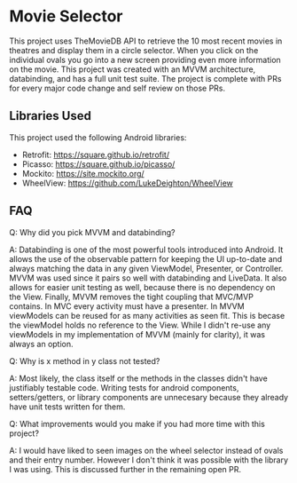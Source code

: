 # Movie Selector
This project uses TheMovieDB API to retrieve the 10 most recent movies in theatres and display them in a circle selector. When you click on the individual ovals you go into a new screen providing even more information on the movie. This project was created with an MVVM architecture, databinding, and has a full unit test suite. The project is complete with PRs for every major code change and self review on those PRs.

## Libraries Used
This project used the following Android libraries:
- Retrofit: https://square.github.io/retrofit/
- Picasso: https://square.github.io/picasso/
- Mockito: https://site.mockito.org/
- WheelView: https://github.com/LukeDeighton/WheelView

## FAQ
Q: Why did you pick MVVM and databinding?

A: Databinding is one of the most powerful tools introduced into Android. It allows the use of the observable pattern for keeping the UI up-to-date and always matching the data in any given ViewModel, Presenter, or Controller. MVVM was used since it pairs so well with databinding and LiveData. It also allows for easier unit testing as well, because there is no dependency on the View. Finally, MVVM removes the tight coupling that MVC/MVP contains. In MVC every activity must have a presenter. In MVVM viewModels can be reused for as many activities as seen fit. This is becase the viewModel holds no reference to the View. While I didn't re-use any viewModels in my implementation of MVVM (mainly for clarity), it was always an option.

Q: Why is x method in y class not tested?

A: Most likely, the class itself or the methods in the classes didn't have justifiably testable code. Writing tests for android components, setters/getters, or library components are unnecesary because they already have unit tests written for them.

Q: What improvements would you make if you had more time with this project?

A: I would have liked to seen images on the wheel selector instead of ovals and their entry number. However I don't think it was possible with the library I was using. This is discussed further in the remaining open PR.
